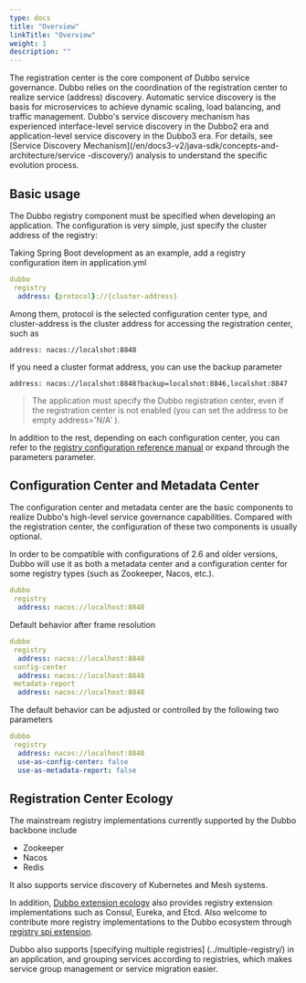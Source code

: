 ```yaml
---
type: docs
title: "Overview"
linkTitle: "Overview"
weight: 1
description: ""
---
```


The registration center is the core component of Dubbo service governance. Dubbo relies on the coordination of the registration center to realize service (address) discovery. Automatic service discovery is the basis for microservices to achieve dynamic scaling, load balancing, and traffic management. Dubbo's service discovery mechanism has experienced interface-level service discovery in the Dubbo2 era and application-level service discovery in the Dubbo3 era. For details, see [Service Discovery Mechanism](/en/docs3-v2/java-sdk/concepts-and-architecture/service -discovery/) analysis to understand the specific evolution process.

## Basic usage
The Dubbo registry component must be specified when developing an application. The configuration is very simple, just specify the cluster address of the registry:

Taking Spring Boot development as an example, add a registry configuration item in application.yml

```yaml
dubbo
 registry
  address: {protocol}://{cluster-address}
```
Among them, protocol is the selected configuration center type, and cluster-address is the cluster address for accessing the registration center, such as

`address: nacos://localshot:8848`

If you need a cluster format address, you can use the backup parameter

`address: nacos://localshot:8848?backup=localshot:8846,localshot:8847`

> The application must specify the Dubbo registration center, even if the registration center is not enabled (you can set the address to be empty address='N/A' ).

In addition to the rest, depending on each configuration center, you can refer to the [registry configuration reference manual](/en/docs3-v2/java-sdk/reference-manual/config/properties/#registry) or expand through the parameters parameter.

## Configuration Center and Metadata Center
The configuration center and metadata center are the basic components to realize Dubbo's high-level service governance capabilities. Compared with the registration center, the configuration of these two components is usually optional.

In order to be compatible with configurations of 2.6 and older versions, Dubbo will use it as both a metadata center and a configuration center for some registry types (such as Zookeeper, Nacos, etc.).

```yaml
dubbo
 registry
  address: nacos://localhost:8848
```

Default behavior after frame resolution

```yaml
dubbo
 registry
  address: nacos://localhost:8848
 config-center
  address: nacos://localhost:8848
 metadata-report
  address: nacos://localhost:8848
```

The default behavior can be adjusted or controlled by the following two parameters

```yaml
dubbo
 registry
  address: nacos://localhost:8848
  use-as-config-center: false
  use-as-metadata-report: false
```

## Registration Center Ecology
The mainstream registry implementations currently supported by the Dubbo backbone include
* Zookeeper
* Nacos
* Redis

It also supports service discovery of Kubernetes and Mesh systems.

In addition, [Dubbo extension ecology](https://github.com/apache/dubbo-spi-extensions) also provides registry extension implementations such as Consul, Eureka, and Etcd. Also welcome to contribute more registry implementations to the Dubbo ecosystem through [registry spi extension](../../spi/).

Dubbo also supports [specifying multiple registries] (../multiple-registry/) in an application, and grouping services according to registries, which makes service group management or service migration easier.